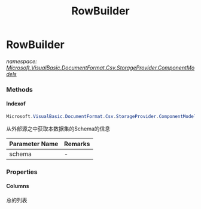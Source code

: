 ﻿---
title: RowBuilder
---

# RowBuilder
_namespace: [Microsoft.VisualBasic.DocumentFormat.Csv.StorageProvider.ComponentModels](N-Microsoft.VisualBasic.DocumentFormat.Csv.StorageProvider.ComponentModels.html)_





### Methods

#### Indexof
```csharp
Microsoft.VisualBasic.DocumentFormat.Csv.StorageProvider.ComponentModels.RowBuilder.Indexof(Microsoft.VisualBasic.DocumentFormat.Csv.StorageProvider.ComponentModels.ISchema)
```
从外部源之中获取本数据集的Schema的信息

|Parameter Name|Remarks|
|--------------|-------|
|schema|-|



### Properties

#### Columns
总的列表

